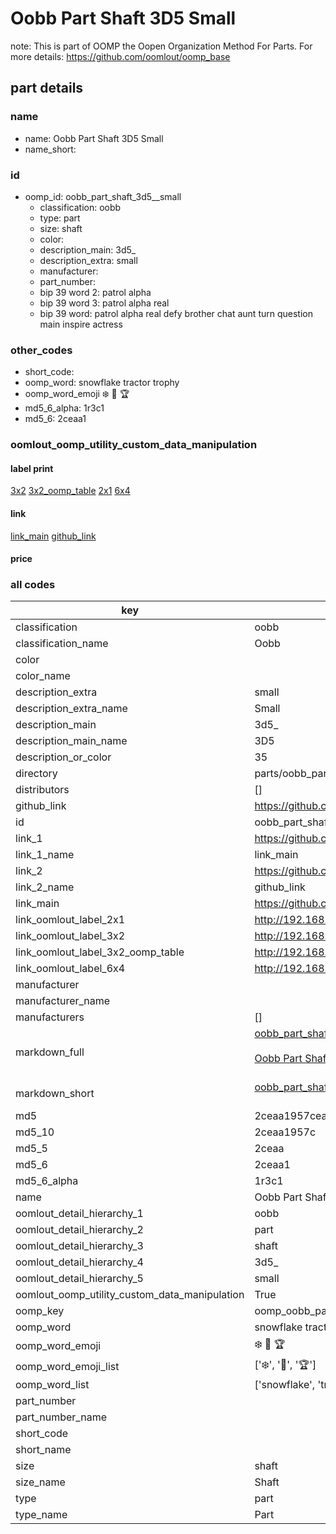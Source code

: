 # Oobb Part Shaft 3D5  Small  

note: This is part of OOMP the Oopen Organization Method For Parts. For more details: https://github.com/oomlout/oomp_base

##  part details





### name
* name: Oobb Part Shaft 3D5  Small
* name_short: 
### id
* oomp_id: oobb_part_shaft_3d5__small
  * classification: oobb
  * type: part
  * size: shaft
  * color: 
  * description_main: 3d5_
  * description_extra: small
  * manufacturer: 
  * part_number: 
  * bip 39 word 2: patrol alpha
  * bip 39 word 3: patrol alpha real
  * bip 39 word: patrol alpha real defy brother chat aunt turn question main inspire actress

### other_codes
* short_code: 
* oomp_word: snowflake tractor trophy
* oomp_word_emoji :snowflake: :tractor: :trophy:
* md5_6_alpha: 1r3c1
* md5_6: 2ceaa1






### oomlout_oomp_utility_custom_data_manipulation
#### label print
[3x2](http://192.168.1.245:1112/?label=oomp%201r3c1)
[3x2_oomp_table](http://192.168.1.107:1112/?label=oomp%201r3c1)
[2x1](http://192.168.1.242:1112/?label=oomp%201r3c1)
[6x4](http://192.168.1.55:1112/?label=oomp%201r3c1)    

#### link

[link_main](https://github.com/oomlout/oomlout_oomp_current_version_messy/tree/main/parts/oobb_part_shaft_3d5__small) [github_link](https://github.com/oomlout/oomlout_oomp_part_src/tree/main/parts/oobb_part_shaft_3d5__small)                             

#### price







### all codes 
| key | value |  
| --- | --- |  
| classification | oobb |  
| classification_name | Oobb |  
| color |  |  
| color_name |  |  
| description_extra | small |  
| description_extra_name | Small |  
| description_main | 3d5_ |  
| description_main_name | 3D5  |  
| description_or_color | 35 |  
| directory | parts/oobb_part_shaft_3d5__small |  
| distributors | [] |  
| github_link | https://github.com/oomlout/oomlout_oomp_part_src/tree/main/parts/oobb_part_shaft_3d5__small |  
| id | oobb_part_shaft_3d5__small |  
| link_1 | https://github.com/oomlout/oomlout_oomp_current_version_messy/tree/main/parts/oobb_part_shaft_3d5__small |  
| link_1_name | link_main |  
| link_2 | https://github.com/oomlout/oomlout_oomp_part_src/tree/main/parts/oobb_part_shaft_3d5__small |  
| link_2_name | github_link |  
| link_main | https://github.com/oomlout/oomlout_oomp_current_version_messy/tree/main/parts/oobb_part_shaft_3d5__small |  
| link_oomlout_label_2x1 | http://192.168.1.242:1112/?label=oomp%201r3c1 |  
| link_oomlout_label_3x2 | http://192.168.1.245:1112/?label=oomp%201r3c1 |  
| link_oomlout_label_3x2_oomp_table | http://192.168.1.107:1112/?label=oomp%201r3c1 |  
| link_oomlout_label_6x4 | http://192.168.1.55:1112/?label=oomp%201r3c1 |  
| manufacturer |  |  
| manufacturer_name |  |  
| manufacturers | [] |  
| markdown_full | [oobb_part_shaft_3d5__small](https://github.com/oomlout/oomlout_oomp_current_version_messy/tree/main/parts/oobb_part_shaft_3d5__small)<br>[](https://github.com/oomlout/oomlout_oomp_current_version_messy/tree/main/parts/oobb_part_shaft_3d5__small)<br>[Oobb Part Shaft 3D5  Small](https://github.com/oomlout/oomlout_oomp_current_version_messy/tree/main/parts/oobb_part_shaft_3d5__small)<br><br> |  
| markdown_short | [oobb_part_shaft_3d5__small](https://github.com/oomlout/oomlout_oomp_current_version_messy/tree/main/parts/oobb_part_shaft_3d5__small)<br><br> |  
| md5 | 2ceaa1957ceac1e89b0e739b65c1c509 |  
| md5_10 | 2ceaa1957c |  
| md5_5 | 2ceaa |  
| md5_6 | 2ceaa1 |  
| md5_6_alpha | 1r3c1 |  
| name | Oobb Part Shaft 3D5  Small |  
| oomlout_detail_hierarchy_1 | oobb |  
| oomlout_detail_hierarchy_2 | part |  
| oomlout_detail_hierarchy_3 | shaft |  
| oomlout_detail_hierarchy_4 | 3d5_ |  
| oomlout_detail_hierarchy_5 | small |  
| oomlout_oomp_utility_custom_data_manipulation | True |  
| oomp_key | oomp_oobb_part_shaft_3d5__small |  
| oomp_word | snowflake tractor trophy |  
| oomp_word_emoji | :snowflake: :tractor: :trophy: |  
| oomp_word_emoji_list | [':snowflake:', ':tractor:', ':trophy:'] |  
| oomp_word_list | ['snowflake', 'tractor', 'trophy'] |  
| part_number |  |  
| part_number_name |  |  
| short_code |  |  
| short_name |  |  
| size | shaft |  
| size_name | Shaft |  
| type | part |  
| type_name | Part |  
